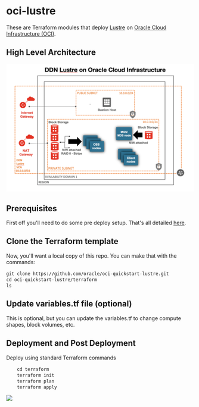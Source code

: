 # oci-lustre
These are Terraform modules that deploy [Lustre](http://lustre.org/) on [Oracle Cloud Infrastructure (OCI)](https://cloud.oracle.com/en_US/cloud-infrastructure).

## High Level Architecture 
![](./images/Lustre_OCI_High_Level_Arch.png)

## Prerequisites
First off you'll need to do some pre deploy setup.  That's all detailed [here](https://github.com/oracle/oci-quickstart-prerequisites).

## Clone the Terraform template
Now, you'll want a local copy of this repo.  You can make that with the commands:

    git clone https://github.com/oracle/oci-quickstart-lustre.git
    cd oci-quickstart-lustre/terraform
    ls

## Update variables.tf file (optional)
This is optional, but you can update the variables.tf to change compute shapes, block volumes, etc. 

## Deployment and Post Deployment
Deploy using standard Terraform commands

        cd terraform
        terraform init
        terraform plan
        terraform apply

![](./images/Single-Node-TF-apply.PNG)
